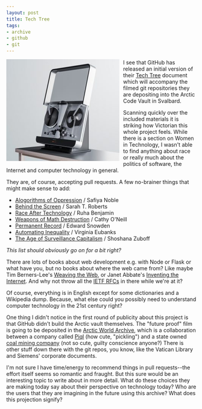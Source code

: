 ```yaml
---
layout: post
title: Tech Tree
tags:
- archive
- github
- git
---
```



<a href="https://www.piql.com/">
<img title="piqlReader: It's probably not much fun reading xz compressed tar files in this, eh?!" style="float: left; margin-right: 10px" src="/images/piql.jpg">
</a>

I see that GitHub has released an initial version of their [Tech
Tree](https://github.com/github/archive-program/blob/master/TheTechTree.md)
document which will accompany the filmed git repositories they are depositing
into the Arctic Code Vault in Svalbard.

Scanning quickly over the included materials it is striking how Victorian this
whole project feels. While there is a section on Women in Technology, I wasn't
able to find anything about race or really much about the politics of software,
the Internet and computer technology in general.

They are, of course, accepting pull requests. A few no-brainer things that might
make sense to add:

- [Alogorithms of Oppression](http://algorithmsofoppression.com/) / Safiya Noble
- [Behind the Screen](https://www.behindthescreen-book.com/) / Sarah T. Roberts
- [Race After Technology](https://www.ruhabenjamin.com/race-after-technology) / Ruha Benjamin
- [Weapons of Math Destruction](https://weaponsofmathdestructionbook.com/) / Cathy O'Neill
- [Permanent Record](https://en.wikipedia.org/wiki/Permanent_Record_(autobiography)) / Edward Snowden
- [Automating Inequality](https://virginia-eubanks.com/) / Virginia Eubanks
- [The Age of Surveillance Capitalism](https://en.wikipedia.org/wiki/The_Age_of_Surveillance_Capitalism) / Shoshana Zuboff

*This list should obviously go on for a bit right?*

There are lots of books about web development e.g. with Node or Flask or what
have you, but no books about where the web came from? Like maybe Tim
Berners-Lee's [Weaving the
Web](https://www.w3.org/People/Berners-Lee/Weaving/Overview.html), or Janet
Abbate's [Inventing the
Internet](https://mitpress.mit.edu/books/inventing-internet). And why not throw
all the [IETF RFCs](https://ietf.org/standards/rfcs/) in there while we're at
it?

Of course, everything is in English except for some dictionaries and a Wikipedia
dump. Because, what else could you possibly need to understand computer
technology in the 21st century right?

One thing I didn't notice in the first round of publicity about this project is
that GitHub didn't build the Arctic vault themselves. The "future proof" film is
going to be deposited in the [Arctic World Archive](https://www.arcticworldarchive.org/), which is a collaboration between
a company called [Piql](https://www.piql.com) (how cute, "pickling") and a state
owned [coal mining
company](https://en.wikipedia.org/wiki/Store_Norske_Spitsbergen_Kulkompani) (not
so cute, guilty conscience anyone?) There is other stuff down there with the git
repos, you know, like the Vatican Library and Siemens' corporate documents.


I'm not sure I have time/energy to recommend things in pull requests--the effort
itself seems so romantic and fraught. But this sure would be an interesting
topic to write about in more detail. What do these choices they are making today
say about their perspective on technology today? Who are the users that they are
imagining in the future using this archive? What does this projection signify?
